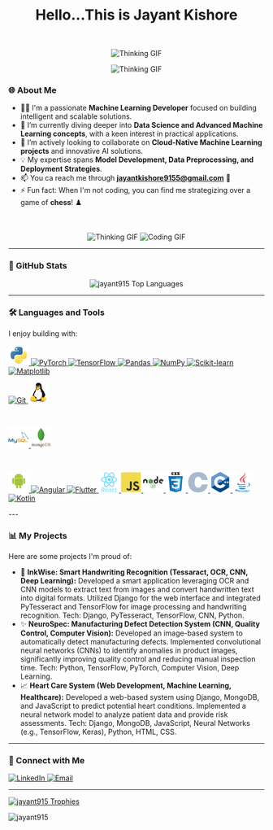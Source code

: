 <h1 align="center">Hello...This is Jayant Kishore</h1>

<br>
<p align="center">
    <img src="https://media1.giphy.com/media/v1.Y2lkPTc5MGI3NjExY2owN3hmZ2s3eTl4Z21nZDNwaTBtMDIwdnk2bDAwYnVleHI5cWFubCZlcD12MV9pbnRlcm5hbF9naWZfYnlfaWQmY3Q9Zw/HeCoPCBcvMrfzIT4aj/giphy.gif" alt="Thinking GIF" height=250 width="850" />
  </p>
<p align="center">
    <img src="https://media1.giphy.com/media/v1.Y2lkPTc5MGI3NjExZXl6MW9xNjZqMmg4MGlkdzdmZXR3b2Jobmk3b3VncXlheWJwcDYwayZlcD12MV9pbnRlcm5hbF9naWZfYnlfaWQmY3Q9Zw/HCevnBRJE6Z6n2VqlG/giphy.gif" alt="Thinking GIF" height=250 width="550" />

  </p>

### 🌐 About Me

- 👨‍💻 I'm a passionate **Machine Learning Developer** focused on building intelligent and scalable solutions.
- 🌱 I’m currently diving deeper into **Data Science and Advanced Machine Learning concepts**, with a keen interest in practical applications.
- 🤝 I’m actively looking to collaborate on **Cloud-Native Machine Learning projects** and innovative AI solutions.
- 💡 My expertise spans **Model Development, Data Preprocessing, and Deployment Strategies**.
- 📫 You ca reach me through **jayantkishore9155@gmail.com** 📧
- ⚡ Fun fact: When I'm not coding, you can find me strategizing over a game of **chess**! ♟️

<br>
<p align="center">
 <img src="https://media3.giphy.com/media/v1.Y2lkPTc5MGI3NjExazMyaWZ5aTN2ZzRzejY3Zml0cXl2bng0MnUwNW1rMm9mdHNjcXVrbSZlcD12MV9pbnRlcm5hbF9naWZfYnlfaWQmY3Q9Zw/6OrCT1jVbonHG/giphy.gif" alt="Thinking GIF" width="350" />
  <img src="https://media3.giphy.com/media/v1.Y2lkPTc5MGI3NjExdndlbXcwZXZidXRsaHdiYW9peWp1YnZxb3Jtamtmc2VydHpydjdpNiZlcD12MV9pbnRlcm5hbF9naWZfYnlfaWQmY3Q9Zw/xTiTnx37nc3vjsdeLK/giphy.gif" alt="Coding GIF" width="350" />
</p>

---

### 🚀 GitHub Stats

<p align="center">
  <img src="https://github-readme-stats.vercel.app/api/top-langs?username=jayant915&show_icons=true&locale=en&layout=compact&theme=nord" alt="jayant915 Top Languages" />
</p>

---

### 🛠️ Languages and Tools

I enjoy building with:
<p align="left">
  <a href="https://www.python.org" target="_blank" rel="noreferrer"> <img src="https://raw.githubusercontent.com/devicons/devicon/master/icons/python/python-original.svg" alt="Python" width="40" height="40"/> </a>
  <a href="https://pytorch.org/" target="_blank" rel="noreferrer"> <img src="https://www.vectorlogo.zone/logos/pytorch/pytorch-icon.svg" alt="PyTorch" width="40" height="40"/> </a>
  <a href="https://www.tensorflow.org" target="_blank" rel="noreferrer"> <img src="https://www.vectorlogo.zone/logos/tensorflow/tensorflow-icon.svg" alt="TensorFlow" width="40" height="40"/> </a>
  <a href="https://pandas.pydata.org/" target="_blank" rel="noreferrer"> <img src="https://cdn.jsdelivr.net/gh/devicons/devicon@latest/icons/pandas/pandas-original.svg" alt="Pandas" width="40" height="40"/> </a>
  <a href="https://numpy.org/" target="_blank" rel="noreferrer"> <img src="https://cdn.jsdelivr.net/gh/devicons/devicon@latest/icons/numpy/numpy-original.svg" alt="NumPy" width="40" height="40"/> </a>
  <a href="https://scikit-learn.org/" target="_blank" rel="noreferrer"> <img src="https://cdn.jsdelivr.net/gh/devicons/devicon@latest/icons/scikitlearn/scikitlearn-original.svg" alt="Scikit-learn" width="40" height="40"/> </a>
  <a href="https://matplotlib.org/" target="_blank" rel="noreferrer"> <img src="https://cdn.jsdelivr.net/gh/devicons/devicon@latest/icons/matplotlib/matplotlib-original.svg" alt="Matplotlib" width="40" height="40"/> </a>

  <br>

  <a href="https://git-scm.com/" target="_blank" rel="noreferrer"> <img src="https://www.vectorlogo.zone/logos/git-scm/git-scm-icon.svg" alt="Git" width="40" height="40"/> </a>
  <a href="https://www.linux.org/" target="_blank" rel="noreferrer"> <img src="https://raw.githubusercontent.com/devicons/devicon/master/icons/linux/linux-original.svg" alt="Linux" width="40" height="40"/> </a>
  
  <br>

  <a href="https://www.mysql.com/" target="_blank" rel="noreferrer"> <img src="https://raw.githubusercontent.com/devicons/devicon/master/icons/mysql/mysql-original-wordmark.svg" alt="MySQL" width="40" height="40"/> </a>
  <a href="https://www.mongodb.com/" target="_blank" rel="noreferrer"> <img src="https://raw.githubusercontent.com/devicons/devicon/master/icons/mongodb/mongodb-original-wordmark.svg" alt="MongoDB" width="40" height="40"/> </a>

  <br>

  <a href="https://developer.android.com" target="_blank" rel="noreferrer"> <img src="https://raw.githubusercontent.com/devicons/devicon/master/icons/android/android-original-wordmark.svg" alt="Android" width="40" height="40"/> </a>
  <a href="https://angular.io" target="_blank" rel="noreferrer"> <img src="https://angular.io/assets/images/logos/angular/angular.svg" alt="Angular" width="40" height="40"/> </a>
  <a href="https://flutter.dev" target="_blank" rel="noreferrer"> <img src="https://www.vectorlogo.zone/logos/flutterio/flutterio-icon.svg" alt="Flutter" width="40" height="40"/> </a>
  <a href="https://reactjs.org/" target="_blank" rel="noreferrer"> <img src="https://raw.githubusercontent.com/devicons/devicon/master/icons/react/react-original-wordmark.svg" alt="React" width="40" height="40"/> </a>
  <a href="https://developer.mozilla.org/en-US/docs/Web/JavaScript" target="_blank" rel="noreferrer"> <img src="https://raw.githubusercontent.com/devicons/devicon/master/icons/javascript/javascript-original.svg" alt="JavaScript" width="40" height="40"/> </a>
  <a href="https://nodejs.org" target="_blank" rel="noreferrer"> <img src="https://raw.githubusercontent.com/devicons/devicon/master/icons/nodejs/nodejs-original-wordmark.svg" alt="Node.js" width="40" height="40"/> </a>
  <a href="https://www.w3schools.com/css/" target="_blank" rel="noreferrer"> <img src="https://raw.githubusercontent.com/devicons/devicon/master/icons/css3/css3-original-wordmark.svg" alt="CSS3" width="40" height="40"/> </a>
  <a href="https://www.cprogramming.com/" target="_blank" rel="noreferrer"> <img src="https://raw.githubusercontent.com/devicons/devicon/master/icons/c/c-original.svg" alt="C" width="40" height="40"/> </a>
  <a href="https://www.w3schools.com/cpp/" target="_blank" rel="noreferrer"> <img src="https://raw.githubusercontent.com/devicons/devicon/master/icons/cplusplus/cplusplus-original.svg" alt="C++" width="40" height="40"/> </a>
  <a href="https://www.java.com" target="_blank" rel="noreferrer"> <img src="https://raw.githubusercontent.com/devicons/devicon/master/icons/java/java-original.svg" alt="Java" width="40" height="40"/> </a>
  <a href="https://kotlinlang.org" target="_blank" rel="noreferrer"> <img src="https://www.vectorlogo.zone/logos/kotlinlang/kotlinlang-icon.svg" alt="Kotlin" width="40" height="40"/> </a>
</p>
---

### 📊 My Projects

Here are some projects I'm proud of:

- 🚀  **InkWise: Smart Handwriting Recognition (Tessaract, OCR, CNN, Deep Learning):** Developed a smart application leveraging OCR and CNN models to extract text from images and convert handwritten text into digital formats. Utilized Django for the web interface and integrated PyTesseract and TensorFlow for image processing and handwriting recognition. Tech: Django, PyTesseract, TensorFlow, CNN, Python. 
- ✨ **NeuroSpec: Manufacturing Defect Detection System (CNN, Quality Control, Computer Vision):**  Developed an image-based system to automatically detect manufacturing defects. Implemented convolutional neural networks (CNNs) to identify anomalies in product images, significantly improving quality control and reducing manual inspection time. Tech: Python, TensorFlow, PyTorch, Computer Vision, Deep Learning. 
- 📈 **Heart  Care  System  (Web Development, Machine  Learning,  Healthcare):**  Developed a web-based system using Django, MongoDB, and JavaScript to predict potential heart conditions. Implemented a neural network model to analyze patient data and provide risk assessments. Tech: Django, MongoDB, JavaScript, Neural Networks (e.g., TensorFlow, Keras), Python, HTML, CSS. 

---

### 🤝 Connect with Me

<p align="left">
  <a href="https://www.linkedin.com/in/jayant-kishore-595a84326/" target="_blank" rel="noreferrer">
    <img src="https://img.shields.io/badge/-LinkedIn-0077B5?style=flat&logo=linkedin&logoColor=white" alt="LinkedIn" />
  </a>
  <a href="mailto:jayantkishore9155@gmail.com" target="_blank" rel="noreferrer">
    <img src="https://img.shields.io/badge/-Email-D14836?style=flat&logo=gmail&logoColor=white" alt="Email" />
  </a>
</p>

---

<p align="left"> <a href="https://github.com/ryo-ma/github-profile-trophy"><img src="https://github-profile-trophy.vercel.app/?username=jayant915&theme=nord" alt="jayant915 Trophies" /></a> </p>
<p align="left"> <img src="https://komarev.com/ghpvc/?username=jayant915&label=Profile%20views&color=0e75b6&style=flat" alt="jayant915" /> </p>
